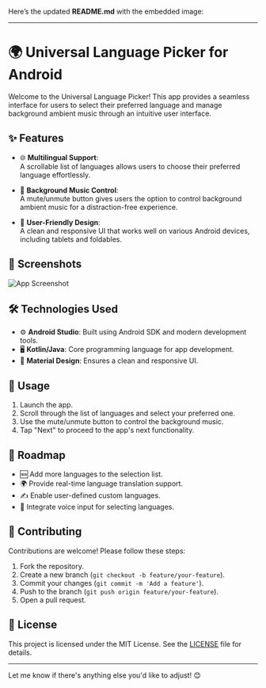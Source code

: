 Here’s the updated **README.md** with the embedded image:  

---

# 🌍 Universal Language Picker for Android  

Welcome to the Universal Language Picker! This app provides a seamless interface for users to select their preferred language and manage background ambient music through an intuitive user interface.  

## ✨ Features  
- 🌐 **Multilingual Support**:  
  A scrollable list of languages allows users to choose their preferred language effortlessly.  

- 🎵 **Background Music Control**:  
  A mute/unmute button gives users the option to control background ambient music for a distraction-free experience.  

- 📱 **User-Friendly Design**:  
  A clean and responsive UI that works well on various Android devices, including tablets and foldables.  

## 📸 Screenshots  
![App Screenshot](https://snipboard.io/94uV1m.jpg)  

## 🛠️ Technologies Used  
- ⚙️ **Android Studio**: Built using Android SDK and modern development tools.  
- 🖥️ **Kotlin/Java**: Core programming language for app development.  
- 🎨 **Material Design**: Ensures a clean and responsive UI.  

## 🚀 Usage  
1. Launch the app.  
2. Scroll through the list of languages and select your preferred one.  
3. Use the mute/unmute button to control the background music.  
4. Tap "Next" to proceed to the app's next functionality.  

## 🌟 Roadmap  
- 🆕 Add more languages to the selection list.  
- 🌍 Provide real-time language translation support.  
- ✍️ Enable user-defined custom languages.  
- 🎤 Integrate voice input for selecting languages.  

## 🤝 Contributing  
Contributions are welcome! Please follow these steps:  
1. Fork the repository.  
2. Create a new branch (`git checkout -b feature/your-feature`).  
3. Commit your changes (`git commit -m 'Add a feature'`).  
4. Push to the branch (`git push origin feature/your-feature`).  
5. Open a pull request.  

## 📜 License  
This project is licensed under the MIT License. See the [LICENSE](LICENSE) file for details.  

---

Let me know if there's anything else you'd like to adjust! 😊
